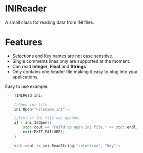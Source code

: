 # INIReader
A small class for reading data from INI files.

# Features

- Selections and Key names are not case sensitive.
- Single comments lines only are supported at the moment.
- Can read <b>Integer</b>, <b>Float</b> and <b>Strings</b>
- Only contains one header file making it easy to plug into your applications.

Easy to use example.

```cpp
	TINIRead ini;
  
	//Open ini file.
	ini.Open("Filename.ini");

	//Test if ini file was opened.
	if (!ini.IsOpen){
		std::cout << "Faild to open ini file." << std::endl;
		exit(EXIT_FAILURE);
	}
  
	std::cout << ini.ReadString("selection", "key");
```
